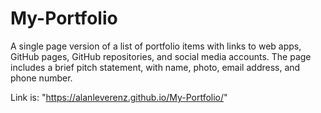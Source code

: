 # My-Portfolio
A single page version of a list of portfolio items with links to web apps, GitHub pages, GitHub repositories, and social media accounts. The page includes a brief pitch statement, with name, photo, email address, and phone number.

Link is: "https://alanleverenz.github.io/My-Portfolio/"
